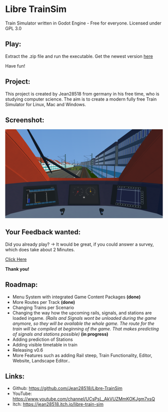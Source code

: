 # Libre TrainSim
Train Simulator written in Godot Engine - Free for everyone. Licensed under GPL 3.0

## Play:
Extract the .zip file and run the executable.
Get the newest version [here](https://github.com/Jean28518/LibreTrainSim/releases)

Have fun!

## Project:
This project is created by Jean28518 from germany in his free time, who is studying computer science. The aim is to create a modern fully free Train Simulator for Linux, Mac and Windows.

## Screenshot:
![Screenshot](screenshot.png)

## Your Feedback wanted:
Did you already play? -> It would be great, if you could answer a survey, which does take about 2 Minutes.

[Click Here](https://docs.google.com/forms/d/10eUjAZTn8tG8QG7Cv-DHkD1_F-86bH7ekJPyxUYxbY0/)

**Thank you!**

## Roadmap:
- Menu System with integrated Game Content Packages **(done)**
- More Routes per Track **(done)**
- Changing Trains per Scenario
- Changing the way how the upcoming rails, signals, and stations are loaded ingame. *(Rails and Signals wont be unloaded during the game anymore, so they will be available the whole game. The route for the train will be compiled at beginning of the game. That makes predicting of signals and stations possible)* **(in progress)**
- Adding prediction of Stations
- Adding visible timetable in train
- Releasing v0.6
- More Features such as adding Rail steep, Train Functionality, Editor, Website, Landscape Editor..

## Links:
- Github: https://github.com/Jean28518/Libre-TrainSim
- YouTube: https://www.youtube.com/channel/UCsPsL_AkVUZMmKOKJgm7xsQ
- Itch: https://jean28518.itch.io/libre-train-sim

